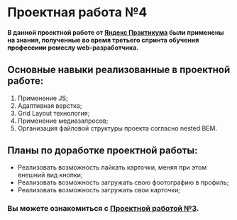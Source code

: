 # **Проектная работа №4**
#### В данной проектной работе от [Яндекс Практикума](https://practicum.yandex.ru/) были применены на знания, полученные во время третьего спринта обучения ~~профессиии~~ ремеслу web-разработчика. 

## Основные навыки реализованные в проектной работе:
1. Применение JS;
3. Адаптивная верстка;
4. Grid Layout технология;
5. Применение медиазапросов;
6. Организация файловой структуры проекта согласно nested BEM.

## Планы по доработке проектной работы:
* Реализовать возможность лайкать карточки, меняя при этом внешний вид кнопки;
* Реализовать возможность загружать свою фоотографию в профиль;
* Реализовать возможность загружать свои карточки;

### Вы можете ознакомиться с [Проектной работой №3](https://jevgeniip.github.io/mesto/index.html).